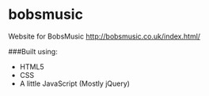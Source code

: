 # bobsmusic

Website for BobsMusic http://bobsmusic.co.uk/index.html/

###Built using:
* HTML5
* CSS
* A little JavaScript (Mostly jQuery)
